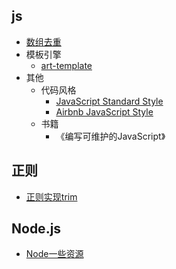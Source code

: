 ## js
- [数组去重](./js/arrayDedulplication.md)
- 模板引擎
  * [art-template](http://aui.github.io/art-template/)
- 其他
  + 代码风格
    * [JavaScript Standard Style](https://standardjs.com/)
    * [Airbnb JavaScript Style](http://airbnb.io/javascript/)
  + 书籍
    * 《编写可维护的JavaScript》

## 正则
- [正则实现trim](./regExp/regExp.md
)

## Node.js
- [Node一些资源](./node/resource.md)